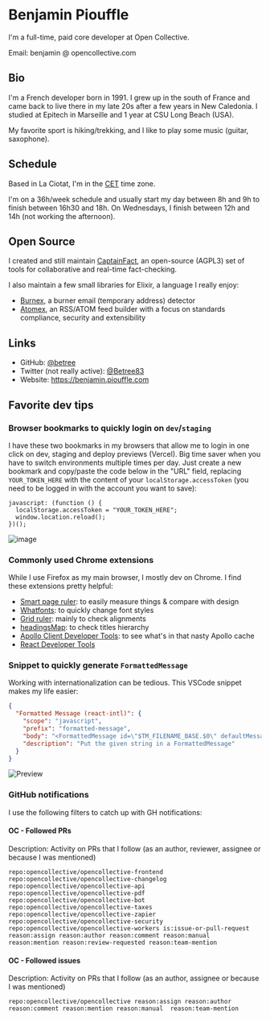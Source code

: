 # Benjamin Piouffle

I'm a full-time, paid core developer at Open Collective.

Email: benjamin @ opencollective.com

## Bio

I'm a French developer born in 1991. I grew up in the south of France and came back to live there in my late 20s after a few years in New Caledonia.
I studied at Epitech in Marseille and 1 year at CSU Long Beach (USA).

My favorite sport is hiking/trekking, and I like to play some music (guitar, saxophone).

## Schedule

Based in La Ciotat, I'm in the [CET](https://en.wikipedia.org/wiki/Central_European_Time) time zone.

I'm on a 36h/week schedule and usually start my day between 8h and 9h to finish between 16h30 and 18h. On Wednesdays, I finish between 12h and 14h (not working the afternoon).

## Open Source

I created and still maintain [CaptainFact](https://github.com/CaptainFact), an open-source (AGPL3) set of tools for collaborative and real-time fact-checking.

I also maintain a few small libraries for Elixir, a language I really enjoy:

- [Burnex](https://github.com/Betree/burnex), a burner email (temporary address) detector
- [Atomex](https://github.com/Betree/atomex), an RSS/ATOM feed builder with a focus on standards compliance, security and extensibility

## Links

- GitHub: [@betree](https://github.com/betree)
- Twitter (not really active): [@Betree83](https://twitter.com/Betree83)
- Website: https://benjamin.piouffle.com

## Favorite dev tips

### Browser bookmarks to quickly login on `dev`/`staging`

I have these two bookmarks in my browsers that allow me to login in one click on dev, staging and deploy previews (Vercel). Big time saver when you have to switch
environments multiple times per day. Just create a new bookmark and copy/paste the code below in the "URL" field, replacing `YOUR_TOKEN_HERE` with the content of your `localStorage.accessToken` (you need to be logged in with the account you want to save):

```es6
javascript: (function () {
  localStorage.accessToken = "YOUR_TOKEN_HERE";
  window.location.reload();
})();
```

![image](https://user-images.githubusercontent.com/1556356/105514937-5ee7be00-5cd4-11eb-98dc-f9efba5ac5ba.png)

### Commonly used Chrome extensions

While I use Firefox as my main browser, I mostly dev on Chrome. I find these extensions pretty helpful:

- [Smart page ruler](https://chrome.google.com/webstore/detail/smart-page-ruler/nmibbjghlmdiafjolcphdggihcbcedmg): to easily measure things & compare with design
- [Whatfonts](https://chrome.google.com/webstore/detail/whatfont/jabopobgcpjmedljpbcaablpmlmfcogm): to quickly change font styles
- [Grid ruler](https://chrome.google.com/webstore/detail/grid-ruler/joadogiaiabhmggdifljlpkclnpfncmj): mainly to check alignments
- [headingsMap](https://chrome.google.com/webstore/detail/headingsmap/flbjommegcjonpdmenkdiocclhjacmbi): to check titles hierarchy
- [Apollo Client Developer Tools](https://chrome.google.com/webstore/detail/apollo-client-developer-t/jdkknkkbebbapilgoeccciglkfbmbnfm): to see what's in that nasty Apollo cache
- [React Developer Tools](https://chrome.google.com/webstore/detail/react-developer-tools/fmkadmapgofadopljbjfkapdkoienihi)

### Snippet to quickly generate `FormattedMessage`

Working with internationalization can be tedious. This VSCode snippet makes my life easier:

```json
{
  "Formatted Message (react-intl)": {
    "scope": "javascript",
    "prefix": "formatted-message",
    "body": "<FormattedMessage id=\"$TM_FILENAME_BASE.$0\" defaultMessage=\"$1\"/>",
    "description": "Put the given string in a FormattedMessage"
  }
}
```

![Preview](https://user-images.githubusercontent.com/1556356/105513345-79b93300-5cd2-11eb-8a12-eaedfad60402.gif)

### GitHub notifications

I use the following filters to catch up with GH notifications:

#### OC - Followed PRs

Description: Activity on PRs that I follow (as an author, reviewer, assignee or because I was mentioned)

```
repo:opencollective/opencollective-frontend repo:opencollective/opencollective-changelog repo:opencollective/opencollective-api repo:opencollective/opencollective-pdf repo:opencollective/opencollective-bot repo:opencollective/opencollective-taxes repo:opencollective/opencollective-zapier repo:opencollective/opencollective-security repo:opencollective/opencollective-workers is:issue-or-pull-request reason:assign reason:author reason:comment reason:manual reason:mention reason:review-requested reason:team-mention
```

#### OC - Followed issues

Description: Activity on PRs that I follow (as an author, assignee or because I was mentioned)

```
repo:opencollective/opencollective reason:assign reason:author reason:comment reason:mention reason:manual  reason:team-mention
```
